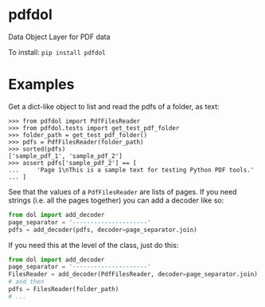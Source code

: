 
# pdfdol
Data Object Layer for PDF data


To install:	```pip install pdfdol```


# Examples

Get a dict-like object to list and read the pdfs of a folder, as text:

    >>> from pdfdol import PdfFilesReader
    >>> from pdfdol.tests import get_test_pdf_folder
    >>> folder_path = get_test_pdf_folder()
    >>> pdfs = PdfFilesReader(folder_path)
    >>> sorted(pdfs)
    ['sample_pdf_1', 'sample_pdf_2']
    >>> assert pdfs['sample_pdf_2'] == [
    ...     'Page 1\nThis is a sample text for testing Python PDF tools.'
    ... ]

See that the values of a `PdfFilesReader` are lists of pages. 
If you need strings (i.e. all the pages together) you can add a decoder like so:

```python
from dol import add_decoder
page_separator = '---------------------'
pdfs = add_decoder(pdfs, decoder=page_separator.join)
```

If you need this at the level of the class, just do this:

```python
from dol import add_decoder
page_separator = '---------------------'
FilesReader = add_decoder(PdfFilesReader, decoder=page_separator.join)
# and then
pdfs = FilesReader(folder_path)
# ...
```